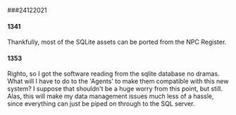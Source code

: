 ###24122021
#### 1341
Thankfully, most of the SQLite assets can be ported from the NPC Register.
#### 1353
Righto, so I got the software reading from the sqlite database no dramas.
What will I have to do to the 'Agents' to make them compatible with this
new system?
I suppose that shouldn't be a huge worry from this point, but still.
Alas, this will make my data management issues much less of a hassle,
since everything can just be piped on through to the SQL server.